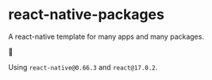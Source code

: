 # react-native-packages
A react-native template for many apps and many packages.

:construction:

Using `react-native@0.66.3` and `react@17.0.2`.
